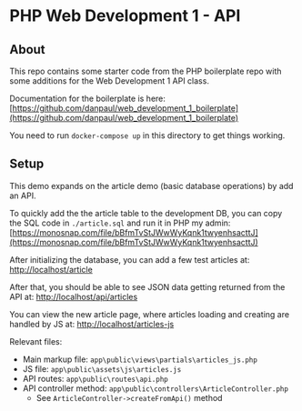 # PHP Web Development 1 - API

## About

This repo contains some starter code from the PHP boilerplate repo with some additions for the Web Development 1 API class.

Documentation for the boilerplate is here: [https://github.com/danpaul/web_development_1_boilerplate](https://github.com/danpaul/web_development_1_boilerplate)

You need to run `docker-compose up` in this directory to get things working.

## Setup

This demo expands on the article demo (basic database operations) by add an API.

To quickly add the the article table to the development DB, you can copy the SQL code in `./article.sql` and run it in PHP my admin: [https://monosnap.com/file/bBfmTvStJWwWyKqnk1twyenhsacttJ](https://monosnap.com/file/bBfmTvStJWwWyKqnk1twyenhsacttJ)

After initializing the database, you can add a few test articles at: [http://localhost/article](http://localhost/article)

After that, you should be able to see JSON data getting returned from the API at: [http://localhost/api/articles](http://localhost/api/articles)

You can view the new article page, where articles loading and creating are handled by JS at: [http://localhost/articles-js](http://localhost/articles-js)

Relevant files:

- Main markup file: `app\public\views\partials\articles_js.php`
- JS file: `app\public\assets\js\articles.js`
- API routes: `app\public\routes\api.php`
- API controller method: `app\public\controllers\ArticleController.php`
  - See `ArticleController->createFromApi()` method
